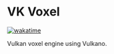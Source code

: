 # VK Voxel

[![wakatime](https://wakatime.com/badge/user/7cb42f12-611a-4667-a8e5-1864ab1d8af8/project/c5f4b1f3-b070-47a1-aeb6-f14d3fe6564d.svg)](https://wakatime.com/badge/user/7cb42f12-611a-4667-a8e5-1864ab1d8af8/project/c5f4b1f3-b070-47a1-aeb6-f14d3fe6564d)

Vulkan voxel engine using Vulkano.
